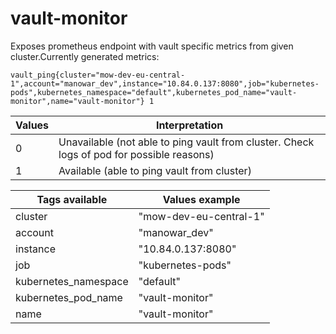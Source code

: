 # vault-monitor
Exposes prometheus endpoint with vault specific metrics from given cluster.Currently generated metrics:

`vault_ping{cluster="mow-dev-eu-central-1",account="manowar_dev",instance="10.84.0.137:8080",job="kubernetes-pods",kubernetes_namespace="default",kubernetes_pod_name="vault-monitor",name="vault-monitor"} 1`

| Values | Interpretation |
|--|--|
| 0 | Unavailable (not able to ping vault from cluster. Check logs of pod for possible reasons) |
| 1 | Available (able to ping vault from cluster) |

| Tags available | Values example|
|--|--|
|cluster|"mow-dev-eu-central-1"|
|account|"manowar_dev"|
|instance|"10.84.0.137:8080"|
|job|"kubernetes-pods"|
|kubernetes_namespace|"default"|
|kubernetes_pod_name|"vault-monitor"|
|name|"vault-monitor"|
